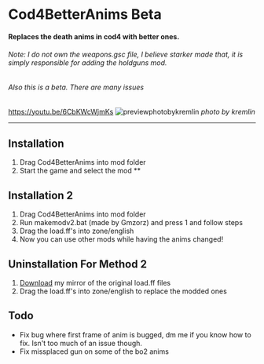 # Cod4BetterAnims Beta
#### Replaces the death anims in cod4 with better ones.
###### Note: I do not own the weapons.gsc file, I believe starker made that, it is simply responsible for adding the holdguns mod.
###### Also this is a beta. There are many issues
https://youtu.be/6CbKWcWjmKs
![previewphotobykremlin](https://github.com/kruumy/Cod4BetterAnims/blob/main/preview.png)
_photo by kremlin_

***

## Installation
1. Drag Cod4BetterAnims into mod folder
2. Start the game and select the mod
**
## Installation 2
1. Drag Cod4BetterAnims into mod folder
2. Run makemodv2.bat (made by Gmzorz) and press 1 and follow steps
3. Drag the load.ff's into zone/english
4. Now you can use other mods while having the anims changed!

## Uninstallation For Method 2
1. [Download](https://drive.google.com/file/d/12dVB-HZ2b5CNN9fLTgQW_CGz4RNVM6MA) my mirror of the original load.ff files
2. Drag the load.ff's into zone/english to replace the modded ones

## Todo
* Fix bug where first frame of anim is bugged, dm me if you know how to fix. Isn't too much of an issue though.
* Fix missplaced gun on some of the bo2 anims


